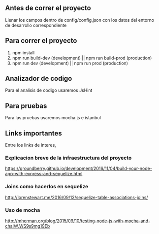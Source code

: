 ## Antes de correr el proyecto
Llenar los campos dentro de config/config.json con los datos del entorno de desarrollo correspondiente

## Para correr el proyecto
1) npm install
2) npm run build-dev (development) || npm run build-prod (production)
3) npm run dev (development) || npm run prod (production)

## Analizador de codigo

Para el analisis de codigo usaremos JsHint

## Para pruebas

Para las pruebas usaremos mocha.js e istanbul

## Links importantes
Entre los links de interes,

### Explicacion breve de la infraestructura del proyecto

https://groundberry.github.io/development/2016/11/04/build-your-node-app-with-express-and-sequelize.html 

### Joins como hacerlos en sequelize

http://lorenstewart.me/2016/09/12/sequelize-table-associations-joins/ 

### Uso de mocha

http://mherman.org/blog/2015/09/10/testing-node-js-with-mocha-and-chai/#.WS9s9mg19Eb 
